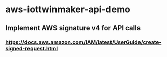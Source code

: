 # aws-iottwinmaker-api-demo

## Implement AWS signature v4 for API calls
### https://docs.aws.amazon.com/IAM/latest/UserGuide/create-signed-request.html
